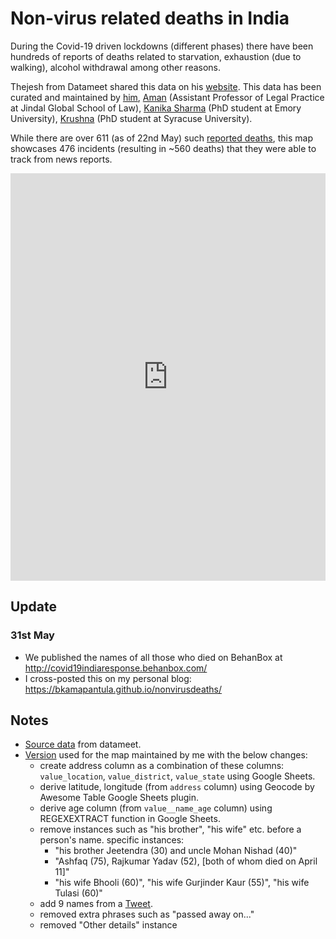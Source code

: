 # Non-virus related deaths in India

During the Covid-19 driven lockdowns (different phases) there have been hundreds of reports of deaths related to starvation, exhaustion (due to walking), alcohol withdrawal among other reasons.

Thejesh from Datameet shared this data on his [website](https://thejeshgn.com/projects/covid19-india/non-virus-deaths/). This data has been curated and maintained by [him](https://twitter.com/thej), [Aman](https://twitter.com/CB_Aman) (Assistant Professor of Legal Practice at Jindal Global School of Law), [Kanika Sharma](https://twitter.com/_kanikas_) (PhD student at Emory University), [Krushna](https://twitter.com/anhsurk) (PhD student at Syracuse University).

While there are over 611 (as of 22nd May) such [reported deaths](https://twitter.com/_kanikas_/status/1264219703637139461), this map showcases 476 incidents (resulting in ~560 deaths) that they were able to track from news reports.

<iframe title="Non-virus deaths in India" aria-label="Map" id="datawrapper-chart-hjOsj" src="https://datawrapper.dwcdn.net/hjOsj/3/" scrolling="no" frameborder="0" style="width: 0; min-width: 100% !important; border: none;" height="652"></iframe><script type="text/javascript">!function(){"use strict";window.addEventListener("message",(function(a){if(void 0!==a.data["datawrapper-height"])for(var e in a.data["datawrapper-height"]){var t=document.getElementById("datawrapper-chart-"+e)||document.querySelector("iframe[src*='"+e+"']");t&&(t.style.height=a.data["datawrapper-height"][e]+"px")}}))}();
</script>

## Update

### 31st May
- We published the names of all those who died on BehanBox at http://covid19indiaresponse.behanbox.com/
- I cross-posted this on my personal blog: https://bkamapantula.github.io/nonvirusdeaths/

## Notes

- [Source data](https://github.com/datameet/covid19/blob/master/data/non_virus_deaths.json) from datameet.
- [Version](https://docs.google.com/spreadsheets/d/14t01Pia4A6KoyVZx38M7j9T0z9jFnohSCrnT8uOm4EE/edit#gid=876948547) used for the map maintained by me with the below changes:
  - create address column as a combination of these columns: `value_location`, `value_district`, `value_state` using Google Sheets. 
  - derive latitude, longitude (from `address` column) using Geocode by Awesome Table Google Sheets plugin.
  - derive age column (from `value__name_age` column) using REGEXEXTRACT function in Google Sheets.
  - remove instances such as "his brother", "his wife" etc. before a person's name. specific instances:
    - "his brother Jeetendra (30) and uncle Mohan Nishad (40)"
    - "Ashfaq (75), Rajkumar Yadav (52), [both of whom died on April 11]"
    - "his wife Bhooli (60)", "his wife Gurjinder Kaur (55)", "his wife Tulasi (60)"
  - add 9 names from a [Tweet](https://mobile.twitter.com/rachelchitra/status/1246960136947630086).
  - removed extra phrases such as "passed away on..."
  - removed "Other details" instance
